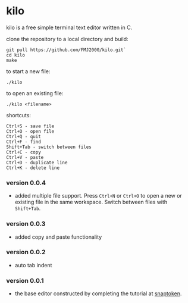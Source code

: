 # kilo
kilo is a free simple terminal text editor written in C.

clone the repository to a local directory and build:

```
git pull https://github.com/FMJ2000/kilo.git`
cd kilo
make
```

to start a new file:

```
./kilo
```

to open an existing file:

```
./kilo <filename>
```

shortcuts:

```
Ctrl+S - save file
Ctrl+O - open file
Ctrl+Q - quit
Ctrl+F - find
Shift+Tab - switch between files
Ctrl+C - copy
Ctrl+V - paste
Ctrl+D - duplicate line
Ctrl+K - delete line
```

### version 0.0.4

- added multiple file support. Press `Ctrl+N` or `Ctrl+O` to open a new or existing file in the same workspace. Switch between files with `Shift+Tab`.

### version 0.0.3

- added copy and paste functionality

### version 0.0.2

- auto tab indent

### version 0.0.1

- the base editor constructed by completing the tutorial at [snaptoken](https://viewsourcecode.org/snaptoken/kilo/index.html).
